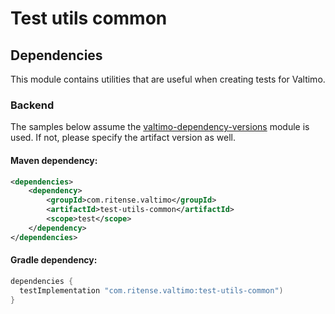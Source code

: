 # Test utils common

## Dependencies

This module contains utilities that are useful when creating tests for Valtimo.

### Backend

The samples below assume the [valtimo-dependency-versions](valtimo-dependency-versions.md) module is used. If not, please specify the artifact version as well.

#### Maven dependency:

```xml
<dependencies>
    <dependency>
        <groupId>com.ritense.valtimo</groupId>
        <artifactId>test-utils-common</artifactId>
        <scope>test</scope>
    </dependency>
</dependencies>
```

#### Gradle dependency:

```kotlin
dependencies {
  testImplementation "com.ritense.valtimo:test-utils-common")
}
```
